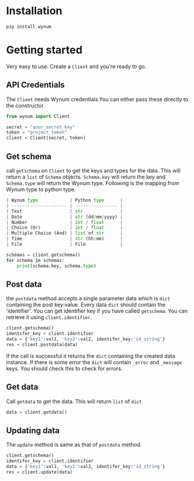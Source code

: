 # Installation
```pip install wynum```

# Getting started
Very easy to use. Create a ```Client``` and you're ready to go.
## API Credentials
The ```Client``` needs Wynum credentials.You can either pass these directly to the constructor.
```python
from wynum import Client

secret = "your_secret_key"
token = "project_token"
client = Client(secret, token)
```


## Get schema
call ```getschema``` on ```Client``` to get the keys and types for the data. This will return a ```list``` of ```Schema``` objects.  ```Schema.key``` will return the key and ```Schema.type``` will return the Wynum type. Following is the mapping from Wynum type to python type.

```Python
| Wynum type            | Python type      |
| --------------------- | ---------------- |
| Text                  | str              |
| Date                  | str (dd/mm/yyyy) |
| Number                | int / float      |
| Choice (Or)           | int / float      |
| Multiple Choice (And) | list of str      |
| Time                  | str (hh:mm)      |
| File                  | File             |
```

```python
schemas = client.getschema()
for schema in schemas:
    print(schema.key, schema.type)
```

## Post data
the ```postdata``` method accepts a single parameter data which is ```dict``` containing the post key:value. Every data ```dict``` should contain the 'identifier'. You can get identifier key if you have called ```getschema```. You can retrieve it using ```client.identifier```.

```python
client.getschema()
identifer_key = client.identifier
data = {'key1':val1, 'key2':val2, identifer_key:'id_string'}
res = client.postdata(data)
```
If the call is successful it returns the ```dict``` containing the created data instance. If there is some error the ```dict``` will contain ```_error``` and ```_message``` keys.  You should check this to check for errors.

## Get data
Call ```getdata``` to get the data. This will return ```list``` of ```dict```
```python
data = client.getdata()
```

## Updating data
The ```update``` method is same as that of ```postdata``` method.
```python
client.getschema()
identifer_key = client.identifier
data = {'key1':val1, 'key2':val2, identifer_key:'id_string'}
res = client.update(data)
```